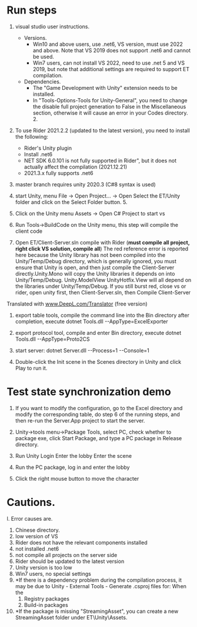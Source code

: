 # Run steps  
1. visual studio user instructions.
   - Versions.
      - Win10 and above users, use .net6, VS version, must use 2022 and above. Note that VS 2019 does not support .net6 and cannot be used.
      - Win7 users, can not install VS 2022, need to use .net 5 and VS 2019, but note that additional settings are required to support ET compilation.
   - Dependencies.
     - The "Game Development with Unity" extension needs to be installed.
     - In "Tools-Options-Tools for Unity-General", you need to change the disable full project generation to False in the Miscellaneous section, otherwise it will cause an error in your Codes directory. 2.

2. To use Rider 2021.2.2 (updated to the latest version), you need to install the following:
   - Rider's Unity plugin  
   - Install .net6  
   - NET SDK 6.0.101 is not fully supported in Rider", but it does not actually affect the compilation (2021.12.21)
   - 2021.3.x fully supports .net6

3. master branch requires unity 2020.3 (C#8 syntax is used)  

4. start Unity, menu File -> Open Project... -> Open Select the ET/Unity folder and click on the Select Folder button. 5.  

5. Click on the Unity menu Assets -> Open C# Project to start vs  

6. Run Tools->BuildCode on the Unity menu, this step will compile the client code  

7. Open ET/Client-Server.sln compile with Rider (**must compile all project, right click VS solution, compile all**)
   The red reference error is reported here because the Unity library has not been compiled into the Unity/Temp/Debug directory, 
   which is generally ignored, you must ensure that Unity is open, and then just compile the Client-Server directly.Unity.Mono will 
   copy the Unity libraries it depends on into Unity/Temp/Debug. Unity.ModelView UnityHotfix.View will all depend on the libraries 
   under Unity/Temp/Debug. If you still burst red, close vs or rider, open unity first, then Client-Server.sln, then Compile Client-Server  

Translated with www.DeepL.com/Translator (free version)

1. export table tools, compile the command line into the Bin directory after completion, execute dotnet Tools.dll --AppType=ExcelExporter  

2. export protocol tool, compile and enter Bin directory, execute dotnet Tools.dll --AppType=Proto2CS  

3.  start server: dotnet Server.dll --Process=1 --Console=1  

4.  Double-click the Init scene in the Scenes directory in Unity and click Play to run it.

# Test state synchronization demo
1. If you want to modify the configuration, go to the Excel directory and modify the corresponding table, do step 6 of the running steps, and then re-run the Server.App project to start the server.

2. Unity->tools menu->Package Tools, select PC, check whether to package exe, click Start Package, and type a PC package in Release directory.

3. Run Unity Login Enter the lobby Enter the scene

4. Run the PC package, log in and enter the lobby

5. Click the right mouse button to move the character

# Cautions.

I. Error causes are.  

1. Chinese directory.  
2. low version of VS
3. Rider does not have the relevant components installed
4. not installed .net6
5. not compile all projects on the server side
6. Rider should be updated to the latest version  
7. Unity version is too low
8. Win7 users, no special settings
9. *If there is a dependency problem during the compilation process, it may be due to Unity - External Tools - Generate .csproj files for:
   When the 
      1. Registry packages
      2. Build-in packages
10. *If the package is missing "StreamingAsset", you can create a new StreamingAsset folder under ET\Unity\Assets.



